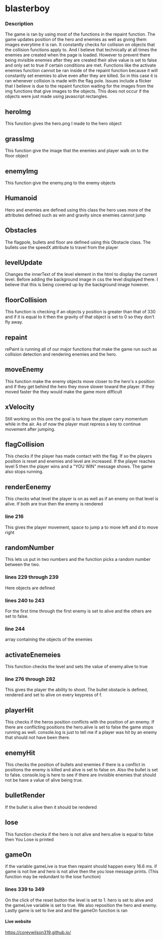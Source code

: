 # blasterboy

### Description
The game is ran by using most of the functions in the repaint function. The game updates position of the hero and enemies as well as giving them images everytime it is ran. It constantly checks for collision on objects that the collision functions apply to. And I believe that technically at all times the enemies are created when the page is loaded. However to prevent there being invisible enemies after they are created their alive value is set to false and only set to true if certain conditions are met. Functions like the activate enemies function cannot be ran inside of the repaint function because it will constantly set enemies to alive even after they are killed. So in this case it is ran whenever collision is made with the flag pole. Issues include a flicker that I believe is due to the repaint function waiting for the images from the img functions that give images to the objects. This does not occur if the objects were just made using javascript rectangles.




## heroImg
This function gives the hero.png I made to the hero object

## grassImg
This function give the image that the enemies and player walk on to the floor object

## enemyImg
This function give the enemy.png to the enemy objects

## Humanoid
Hero and enemies are defined using this class the hero uses more of the attributes defined such as win and gravity since enemies cannot jump

## Obstacles

The flagpole, bullets and floor are defined using this Obstacle class. The bullets use the speedX attribute to travel from the player

## levelUpdate

Changes the innerText of the level element in the html to display the current level. Before adding the background image in css the level displayed there. I believe that this is being covered up by the background image however.

## floorCollision
This function is checking if an objects y position is greater than that of 330 and if it is equal to it then the gravity of that object is set to 0 so they don't fly away.

## repaint
rePaint is running all of our major functions that make the game run such as collision detection and rendering enemies and the hero.

## moveEnemy

This function make the enemy objects move closer to the hero's x position and if they get behind the hero they move slower toward the player. If they moved faster the they would make the game more difficult

## xVelocity
Still working on this one the goal is to have the player carry momentum while in the air. As of now the player must repress a key to continue movement after jumping.

## flagCollision

This checks if the player has made contact with the flag. If so the players position is reset and enemies and level are increased. If the player reaches level 5 then the player wins and a "YOU WIN" message shows. The game also stops running.

## renderEenemy

This checks what level the player is on as well as if an enemy on that level is alive. If both are true then the enemy is rendered

### line 216
This gives the player movement, space to jump a to move left and d to move right

## randomNumber
This lets us put in two numbers and the function picks a random number between the two.

### lines 229 through 239
Here objects are defined

### lines 240 to 243
For the first time through the first enemy is set to alive and the others are set to false.

### line 244
array containing the objects of the enemies

## activateEnemeies
This function checks the level and sets the value of enemy.alive to true

### line 276 through 282
This gives the player the ability to shoot. The bullet obstacle is defined, rendered and set to alive on every keypress of f.

## playerHit
This checks if the heros position conflicts with the position of an enemy. If there are conflicting positions the  hero.alive is set to false the game stops running as well. console.log is just to tell me if a player was hit by an enemy that should not have been there.

## enemyHit
This checks the position of bullets and enemies if there is a conflict in positions the enemy is killed and alive is set to false on. Also the bullet is set to false. console.log is here to see if there are invisible enemies that should not be have a value of alive being true.

## bulletRender
If the bullet is alive then it should be rendered

## lose
This function checks if the hero is not alive and hero.alive is equal to false then You Lose is printed

## gameOn
if the variable gameLive is true then repaint should happen every 16.6 ms. if game is not live and hero is not alive then the you lose message prints. (This function may be redundant to the lose function)

### lines 339 to 349
On the click of the reset button the level is set to 1. hero is set to alive and the gameLive variable is set to true. We also reposition the hero and enemy. Lastly game is set to live and and the gameOn function is ran

#### Live website
https://coreywilson319.github.io/